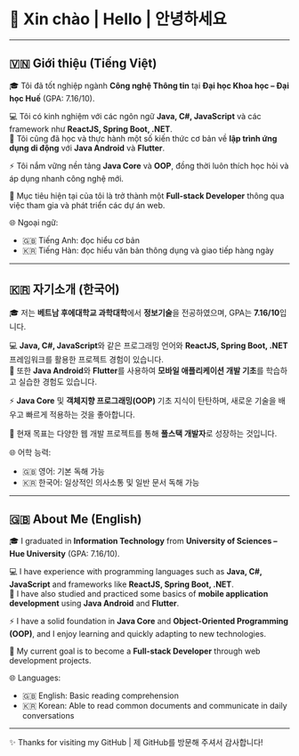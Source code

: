 # 👋 Xin chào | Hello | 안녕하세요  

---
## 🇻🇳 Giới thiệu (Tiếng Việt)  
🎓 Tôi đã tốt nghiệp ngành **Công nghệ Thông tin** tại **Đại học Khoa học – Đại học Huế** (GPA: 7.16/10).  

💻 Tôi có kinh nghiệm với các ngôn ngữ **Java, C#, JavaScript** và các framework như **ReactJS, Spring Boot, .NET**.  
📱 Tôi cũng đã học và thực hành một số kiến thức cơ bản về **lập trình ứng dụng di động** với **Java Android** và **Flutter**.  

⚡ Tôi nắm vững nền tảng **Java Core** và **OOP**, đồng thời luôn thích học hỏi và áp dụng nhanh công nghệ mới.  

🎯 Mục tiêu hiện tại của tôi là trở thành một **Full-stack Developer** thông qua việc tham gia và phát triển các dự án web.  

🌐 Ngoại ngữ:  
- 🇬🇧 Tiếng Anh: đọc hiểu cơ bản  
- 🇰🇷 Tiếng Hàn: đọc hiểu văn bản thông dụng và giao tiếp hàng ngày  

---
## 🇰🇷 자기소개 (한국어)  
🎓 저는 **베트남 후에대학교 과학대학**에서 **정보기술**을 전공하였으며, GPA는 **7.16/10**입니다.  

💻 **Java, C#, JavaScript**와 같은 프로그래밍 언어와 **ReactJS, Spring Boot, .NET** 프레임워크를 활용한 프로젝트 경험이 있습니다.  
📱 또한 **Java Android**와 **Flutter**를 사용하여 **모바일 애플리케이션 개발 기초**를 학습하고 실습한 경험도 있습니다.  

⚡ **Java Core** 및 **객체지향 프로그래밍(OOP)** 기초 지식이 탄탄하며, 새로운 기술을 배우고 빠르게 적용하는 것을 좋아합니다.  

🎯 현재 목표는 다양한 웹 개발 프로젝트를 통해 **풀스택 개발자**로 성장하는 것입니다.  

🌐 어학 능력:  
- 🇬🇧 영어: 기본 독해 가능  
- 🇰🇷 한국어: 일상적인 의사소통 및 일반 문서 독해 가능  

---
## 🇬🇧 About Me (English)  
🎓 I graduated in **Information Technology** from **University of Sciences – Hue University** (GPA: 7.16/10).  

💻 I have experience with programming languages such as **Java, C#, JavaScript** and frameworks like **ReactJS, Spring Boot, .NET**.  
📱 I have also studied and practiced some basics of **mobile application development** using **Java Android** and **Flutter**.  

⚡ I have a solid foundation in **Java Core** and **Object-Oriented Programming (OOP)**, and I enjoy learning and quickly adapting to new technologies.  

🎯 My current goal is to become a **Full-stack Developer** through web development projects.  

🌐 Languages:  
- 🇬🇧 English: Basic reading comprehension  
- 🇰🇷 Korean: Able to read common documents and communicate in daily conversations  

---

✨ Thanks for visiting my GitHub | 제 GitHub를 방문해 주셔서 감사합니다!  
